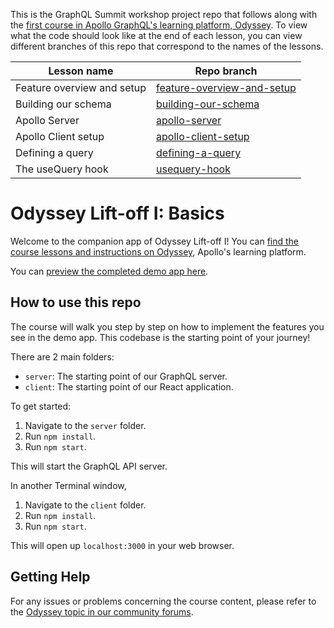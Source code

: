 This is the GraphQL Summit workshop project repo that follows along with the [first course in Apollo GraphQL's learning platform, Odyssey](https://odyssey.apollographql.com/lift-off-part1). To view what the code should look like at the end of each lesson, you can view different branches of this repo that correspond to the names of the lessons.

| Lesson name                | Repo branch                                                                                                      | 
| -------------------------- | ---------------------------------------------------------------------------------------------------------------- |
| Feature overview and setup | [feature-overview-and-setup](https://github.com/jgarrow/graphql-summit-workshop/tree/feature-overview-and-setup) |
| Building our schema        | [building-our-schema](https://github.com/jgarrow/graphql-summit-workshop/tree/building-our-schema)               |
| Apollo Server              | [apollo-server](https://github.com/jgarrow/graphql-summit-workshop/tree/apollo-server)                           |
| Apollo Client setup        | [apollo-client-setup](https://github.com/jgarrow/graphql-summit-workshop/tree/apollo-client-setup)               |
| Defining a query           | [defining-a-query](https://github.com/jgarrow/graphql-summit-workshop/tree/defining-a-query)                     |
| The useQuery hook          | [usequery-hook](https://github.com/jgarrow/graphql-summit-workshop/tree/usequery-hook)                           |


# Odyssey Lift-off I: Basics

Welcome to the companion app of Odyssey Lift-off I! You can [find the course lessons and instructions on Odyssey](https://odyssey.apollographql.com/lift-off-part1), Apollo's learning platform.

You can [preview the completed demo app here](https://lift-off-client-demo.netlify.app/).

## How to use this repo

The course will walk you step by step on how to implement the features you see in the demo app. This codebase is the starting point of your journey!

There are 2 main folders:

- `server`: The starting point of our GraphQL server.
- `client`: The starting point of our React application.

To get started:

1. Navigate to the `server` folder.
1. Run `npm install`.
1. Run `npm start`.

This will start the GraphQL API server.

In another Terminal window,

1. Navigate to the `client` folder.
1. Run `npm install`.
1. Run `npm start`.

This will open up `localhost:3000` in your web browser.

## Getting Help

For any issues or problems concerning the course content, please refer to the [Odyssey topic in our community forums](https://community.apollographql.com/tags/c/help/6/odyssey).
